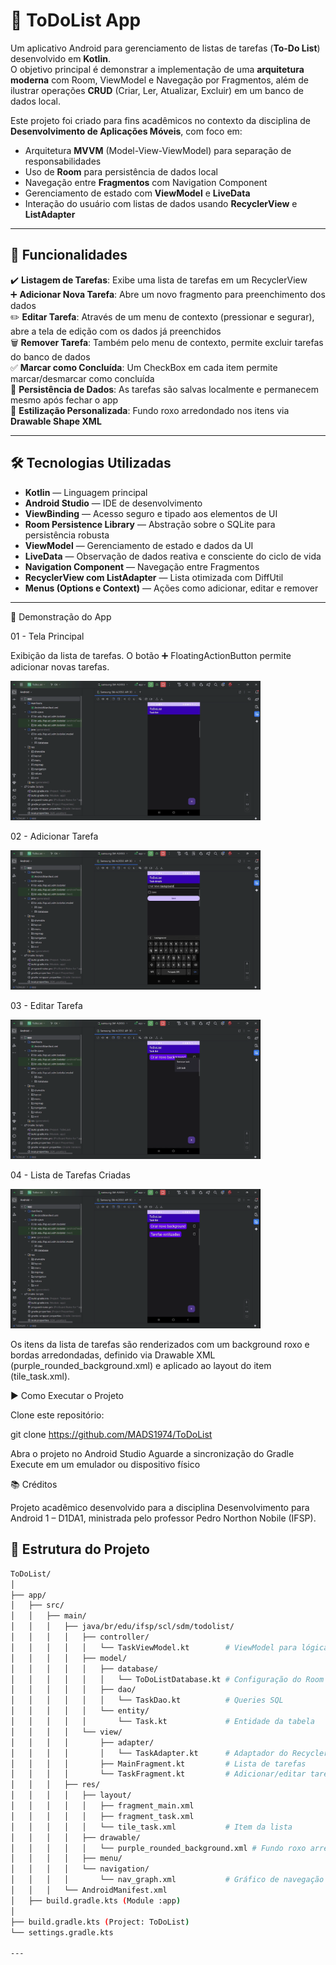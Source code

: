# 📝 ToDoList App

Um aplicativo Android para gerenciamento de listas de tarefas (**To-Do List**) desenvolvido em **Kotlin**.  
O objetivo principal é demonstrar a implementação de uma **arquitetura moderna** com Room, ViewModel e Navegação por Fragmentos, além de ilustrar operações **CRUD** (Criar, Ler, Atualizar, Excluir) em um banco de dados local.

Este projeto foi criado para fins acadêmicos no contexto da disciplina de **Desenvolvimento de Aplicações Móveis**, com foco em:

- Arquitetura **MVVM** (Model-View-ViewModel) para separação de responsabilidades  
- Uso de **Room** para persistência de dados local  
- Navegação entre **Fragmentos** com Navigation Component  
- Gerenciamento de estado com **ViewModel** e **LiveData**  
- Interação do usuário com listas de dados usando **RecyclerView** e **ListAdapter**  

---

## 🚀 Funcionalidades

✔️ **Listagem de Tarefas**: Exibe uma lista de tarefas em um RecyclerView  
➕ **Adicionar Nova Tarefa**: Abre um novo fragmento para preenchimento dos dados  
✏️ **Editar Tarefa**: Através de um menu de contexto (pressionar e segurar), abre a tela de edição com os dados já preenchidos  
🗑️ **Remover Tarefa**: Também pelo menu de contexto, permite excluir tarefas do banco de dados  
✅ **Marcar como Concluída**: Um CheckBox em cada item permite marcar/desmarcar como concluída  
💾 **Persistência de Dados**: As tarefas são salvas localmente e permanecem mesmo após fechar o app  
🎨 **Estilização Personalizada**: Fundo roxo arredondado nos itens via **Drawable Shape XML**  

---

## 🛠 Tecnologias Utilizadas

- **Kotlin** — Linguagem principal  
- **Android Studio** — IDE de desenvolvimento  
- **ViewBinding** — Acesso seguro e tipado aos elementos de UI  
- **Room Persistence Library** — Abstração sobre o SQLite para persistência robusta  
- **ViewModel** — Gerenciamento de estado e dados da UI  
- **LiveData** — Observação de dados reativa e consciente do ciclo de vida  
- **Navigation Component** — Navegação entre Fragmentos  
- **RecyclerView com ListAdapter** — Lista otimizada com DiffUtil  
- **Menus (Options e Context)** — Ações como adicionar, editar e remover  

---

📸 Demonstração do App

01 - Tela Principal

Exibição da lista de tarefas. O botão ➕ FloatingActionButton permite adicionar novas tarefas.

<img src="screen/1%20Tela%20Principal.png" alt="Tela Principal" width="400"/>

02 - Adicionar Tarefa

<img src="screen/2%20Add%20Tarefa.png" alt="Adicionar/Editar Tarefa" width="400"/>


03 - Editar Tarefa

<img src="screen/3%20Editar%20Tarefa.png" alt="Adicionar/Editar Tarefa" width="400"/>

04 - Lista de Tarefas Criadas


<img src="screen/4%20Lista%20de%20Tarefas.png" alt="Lista de Tarefas" width="400"/>

Os itens da lista de tarefas são renderizados com um background roxo e bordas arredondadas, definido via Drawable XML (purple_rounded_background.xml) e aplicado ao layout do item (tile_task.xml).

▶️ Como Executar o Projeto

Clone este repositório:

git clone https://github.com/MADS1974/ToDoList


Abra o projeto no Android Studio
Aguarde a sincronização do Gradle
Execute em um emulador ou dispositivo físico

📚 Créditos

Projeto acadêmico desenvolvido para a disciplina Desenvolvimento para Android 1 – D1DA1, ministrada pelo professor Pedro Northon Nobile (IFSP).


## 📂 Estrutura do Projeto

```bash
ToDoList/
│
├── app/
│   ├── src/
│   │   ├── main/
│   │   │   ├── java/br/edu/ifsp/scl/sdm/todolist/
│   │   │   │   ├── controller/
│   │   │   │   │   └── TaskViewModel.kt        # ViewModel para lógica de negócio
│   │   │   │   ├── model/
│   │   │   │   │   ├── database/
│   │   │   │   │   │   └── ToDoListDatabase.kt # Configuração do Room
│   │   │   │   │   ├── dao/
│   │   │   │   │   │   └── TaskDao.kt          # Queries SQL
│   │   │   │   │   └── entity/
│   │   │   │   │       └── Task.kt             # Entidade da tabela
│   │   │   │   └── view/
│   │   │   │       ├── adapter/
│   │   │   │       │   └── TaskAdapter.kt      # Adaptador do RecyclerView
│   │   │   │       ├── MainFragment.kt         # Lista de tarefas
│   │   │   │       └── TaskFragment.kt         # Adicionar/editar tarefa
│   │   │   ├── res/
│   │   │   │   ├── layout/
│   │   │   │   │   ├── fragment_main.xml
│   │   │   │   │   ├── fragment_task.xml
│   │   │   │   │   └── tile_task.xml           # Item da lista
│   │   │   │   ├── drawable/
│   │   │   │   │   └── purple_rounded_background.xml # Fundo roxo arredondado
│   │   │   │   ├── menu/
│   │   │   │   └── navigation/
│   │   │   │       └── nav_graph.xml           # Gráfico de navegação
│   │   │   └── AndroidManifest.xml
│   ├── build.gradle.kts (Module :app)
│
├── build.gradle.kts (Project: ToDoList)
└── settings.gradle.kts

---



